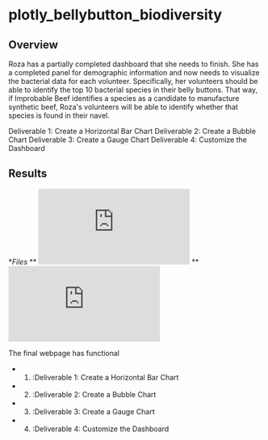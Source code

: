 # plotly_bellybutton_biodiversity

## Overview
Roza has a partially completed dashboard that she needs to finish. She has a completed panel for demographic information and now needs to visualize the bacterial data for each volunteer. Specifically, her volunteers should be able to identify the top 10 bacterial species in their belly buttons. That way, if Improbable Beef identifies a species as a candidate to manufacture synthetic beef, Roza's volunteers will be able to identify whether that species is found in their navel.

Deliverable 1: Create a Horizontal Bar Chart
Deliverable 2: Create a Bubble Chart
Deliverable 3: Create a Gauge Chart
Deliverable 4: Customize the Dashboard


## Results

**Files*
** ![click here for : charts.js file](https://github.com/dhaval-28/plotly_bellybutton_biodiversity/blob/main/charts.js)
** ![click here for : index.html](https://github.com/dhaval-28/plotly_bellybutton_biodiversity/blob/main/index.html)

The final webpage has functional 
* 1. :Deliverable 1: Create a Horizontal Bar Chart
* 2. :Deliverable 2: Create a Bubble Chart
* 3. :Deliverable 3: Create a Gauge Chart
* 4. :Deliverable 4: Customize the Dashboard
